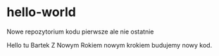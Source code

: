 # hello-world
Nowe repozytorium kodu pierwsze ale nie ostatnie

Hello tu Bartek
Z Nowym Rokiem nowym krokiem budujemy nowy kod.
